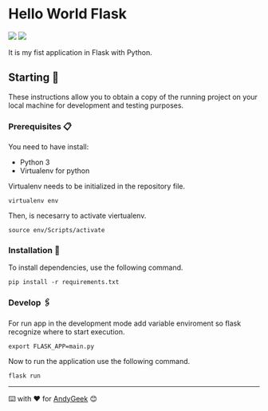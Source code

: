# Hello World Flask

![](https://img.shields.io/badge/Made%20with-Flask-black) ![](https://img.shields.io/badge/Made%20with-Python-blue) 

It is my fist application in Flask with Python.

## Starting 🚀

These instructions allow you to obtain a copy of the running project on your local machine for development and testing purposes.

### Prerequisites 📋

You need to have install:
- Python 3
- Virtualenv for python

Virtualenv needs to be initialized in the repository file.
````
virtualenv env
````
Then, is necesarry to activate viertualenv.
````
source env/Scripts/activate
````

### Installation 🔧

To install dependencies, use the following command.

````
pip install -r requirements.txt
````

### Develop 🖇️

For run app in the development mode add variable enviroment so flask recognize where to start execution.
````
export FLASK_APP=main.py
````
Now to run the application use the following command.
```` 
flask run
````
------

⌨️ with ❤️ for [AndyGeek](https://github.com/andygeek) 😊
